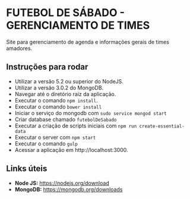 # FUTEBOL DE SÁBADO - GERENCIAMENTO DE TIMES

Site para gerenciamento de agenda e informações gerais de times amadores.

## Instruções para rodar
- Utilizar a versão 5.2 ou superior do NodeJS.
- Utilizar a versão 3.0.2 do MongoDB.
- Navegar até o diretório raíz da aplicação.
- Executar o comando ```npm install```.
- Executar o comando ```bower install```
- Iniciar o serviço do mongodb com ```sudo service mongod start```
- Criar database chamado ```futebolDeSabado```
- Executar a criação de scripts iniciais com  ```npm run create-essential-data```
- Executar o server com ```npm start```
- Executar o comando ```gulp```
- Acessar a aplicação em http://localhost:3000.

## Links úteis
- **Node JS:** https://nodejs.org/download
- **MongoDB:** https://mongodb.org/downloads
